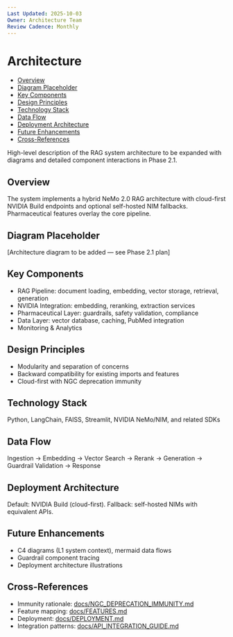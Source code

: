 ```yaml
---
Last Updated: 2025-10-03
Owner: Architecture Team
Review Cadence: Monthly
---
```


# Architecture

<!-- TOC -->

- [Overview](#overview)
- [Diagram Placeholder](#diagram-placeholder)
- [Key Components](#key-components)
- [Design Principles](#design-principles)
- [Technology Stack](#technology-stack)
- [Data Flow](#data-flow)
- [Deployment Architecture](#deployment-architecture)
- [Future Enhancements](#future-enhancements)
- [Cross-References](#cross-references)
<!-- /TOC -->

High-level description of the RAG system architecture to be expanded with diagrams and detailed component interactions in Phase 2.1.

## Overview

The system implements a hybrid NeMo 2.0 RAG architecture with cloud-first NVIDIA Build endpoints and optional self-hosted NIM fallbacks. Pharmaceutical features overlay the core pipeline.

## Diagram Placeholder

[Architecture diagram to be added — see Phase 2.1 plan]

## Key Components

- RAG Pipeline: document loading, embedding, vector storage, retrieval, generation
- NVIDIA Integration: embedding, reranking, extraction services
- Pharmaceutical Layer: guardrails, safety validation, compliance
- Data Layer: vector database, caching, PubMed integration
- Monitoring & Analytics

## Design Principles

- Modularity and separation of concerns
- Backward compatibility for existing imports and features
- Cloud-first with NGC deprecation immunity

## Technology Stack

Python, LangChain, FAISS, Streamlit, NVIDIA NeMo/NIM, and related SDKs

## Data Flow

Ingestion → Embedding → Vector Search → Rerank → Generation → Guardrail Validation → Response

## Deployment Architecture

Default: NVIDIA Build (cloud-first). Fallback: self-hosted NIMs with equivalent APIs.

## Future Enhancements

- C4 diagrams (L1 system context), mermaid data flows
- Guardrail component tracing
- Deployment architecture illustrations

## Cross-References

- Immunity rationale: [docs/NGC_DEPRECATION_IMMUNITY.md](NGC_DEPRECATION_IMMUNITY.md)
- Feature mapping: [docs/FEATURES.md](FEATURES.md)
- Deployment: [docs/DEPLOYMENT.md](DEPLOYMENT.md)
- Integration patterns: [docs/API_INTEGRATION_GUIDE.md](API_INTEGRATION_GUIDE.md)
